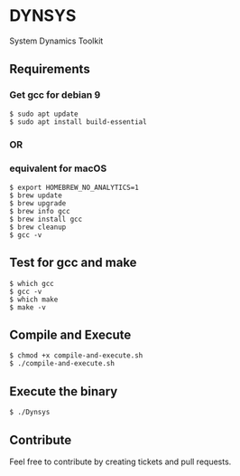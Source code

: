 # DYNSYS
System Dynamics Toolkit

## Requirements

### Get gcc for debian 9
```
$ sudo apt update
$ sudo apt install build-essential
```
### OR

### equivalent for macOS
```
$ export HOMEBREW_NO_ANALYTICS=1
$ brew update
$ brew upgrade
$ brew info gcc
$ brew install gcc
$ brew cleanup
$ gcc -v
```

## Test for gcc and make
```
$ which gcc
$ gcc -v
$ which make
$ make -v
```

[1]: https://discussions.apple.com/thread/8336714 
## Compile and Execute

```
$ chmod +x compile-and-execute.sh
$ ./compile-and-execute.sh
```

## Execute the binary

```
$ ./Dynsys
```


## Contribute
Feel free to contribute by creating tickets and pull requests.
